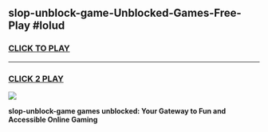 
## slop-unblock-game-Unblocked-Games-Free-Play #lolud
<h3>
<a href="https://us.freeplayer.one?title=slop-unblock-game&ref=9M">CLICK TO PLAY</a></h3>
<hr>

<h3>
<a href="https://us.freeplayer.one?title=slop-unblock-game&ref=9M">CLICK 2 PLAY</a>
  
</h3>

<a href="https://us.freeplayer.one?title=slop-unblock-game&ref=9M"><img src="https://clearcache.store/games.png"></a>


**slop-unblock-game games unblocked: Your Gateway to Fun and Accessible Online Gaming**

